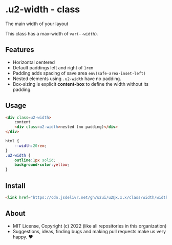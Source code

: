 # .u2-width - class
The main width of your layout

This class has a max-width of `var(--width)`.

## Features

- Horizontal centered
- Default paddings left and right of `1rem`
- Padding adds spacing of save area `env(safe-area-inset-left)`
- Nested elements using `.u2-width` have no padding.
- Box-sizing is explicit **content-box** to define the width without its padding.

## Usage

```html
<div class=u2-width>
    content
    <div class=u2-width>nested (no padding)</div>
</div>
```

```css
html {
    --width:20rem;
}
.u2-width {
    outline:1px solid;
    background-color:yellow;
}
```

## Install

```html
<link href="https://cdn.jsdelivr.net/gh/u2ui/u2@x.x.x/class/width/width.min.css" rel=stylesheet>
```

## About

- MIT License, Copyright (c) 2022 <u2> (like all repositories in this organization) <br>
- Suggestions, ideas, finding bugs and making pull requests make us very happy. ♥

